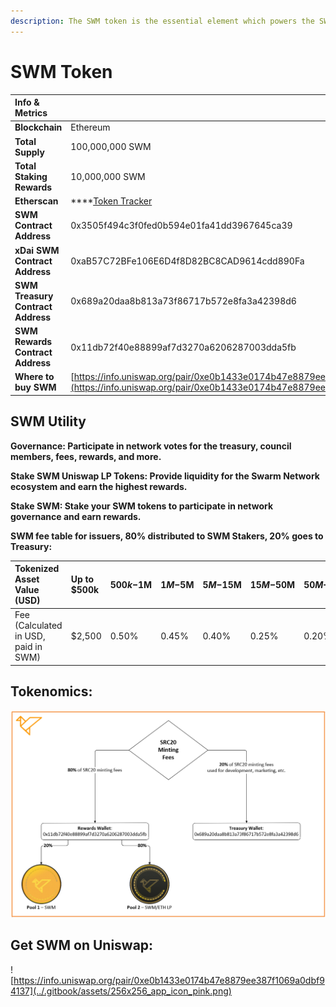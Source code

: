 ```yaml
---
description: The SWM token is the essential element which powers the SWARM ecosystem.
---
```


# SWM Token

| Info & Metrics |  |
| :--- | :--- |
| **Blockchain** | Ethereum |
| **Total Supply** | 100,000,000 SWM |
| **Total Staking Rewards** | 10,000,000 SWM |
| **Etherscan** | \*\*\*\*[Token Tracker](https://etherscan.io/address/0x3505f494c3f0fed0b594e01fa41dd3967645ca39) |
| **SWM Contract Address** | 0x3505f494c3f0fed0b594e01fa41dd3967645ca39 |
| **xDai SWM Contract Address** | 0xaB57C72BFe106E6D4f8D82BC8CAD9614cdd890Fa |
| **SWM Treasury Contract Address** | 0x689a20daa8b813a73f86717b572e8fa3a42398d6 |
| **SWM Rewards Contract Address** | 0x11db72f40e88899af7d3270a6206287003dda5fb |
| **Where to buy SWM** | [https://info.uniswap.org/pair/0xe0b1433e0174b47e8879ee387f1069a0dbf94137](https://info.uniswap.org/pair/0xe0b1433e0174b47e8879ee387f1069a0dbf94137) |

## SWM Utility

**Governance: Participate in network votes for the treasury, council members, fees, rewards, and more.**

**Stake SWM Uniswap LP Tokens: Provide liquidity for the Swarm Network ecosystem and earn the highest rewards.** 

**Stake SWM: Stake your SWM tokens to participate in network governance and earn rewards.** 

**SWM fee table for issuers, 80% distributed to SWM Stakers, 20% goes to Treasury:**

| Tokenized Asset Value \(USD\) | Up to $500k | $500k-$1M | $1M-$5M | $5M-$15M | $15M-$50M | $50M-$100M | $100M-$150M | $150M+ |
| :--- | :--- | :--- | :--- | :--- | :--- | :--- | :--- | :--- |
| Fee \(Calculated in USD, paid in SWM\) | $2,500 | 0.50% | 0.45% | 0.40% | 0.25% | 0.20% | 0.15% | 0.10% |

## Tokenomics:

![](../.gitbook/assets/image%20%286%29.png)

## Get SWM on Uniswap:

![https://info.uniswap.org/pair/0xe0b1433e0174b47e8879ee387f1069a0dbf94137](../.gitbook/assets/256x256_app_icon_pink.png)

